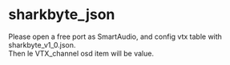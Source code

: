 # sharkbyte_json
Please open a free port as SmartAudio, and config vtx table with sharkbyte_v1_0.json.  
Then le VTX_channel osd item will be value.
